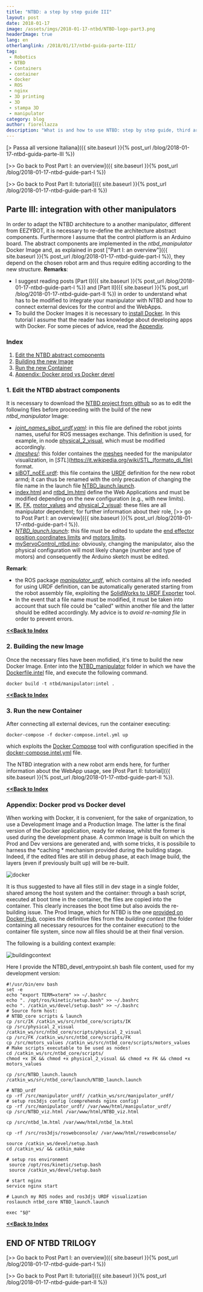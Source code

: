 ```yaml
---
title: "NTBD: a step by step guide III"
layout: post
date: 2018-01-17
image: /assets/imgs/2018-01-17-ntbd/NTBD-logo-part3.png
headerImage: true
lang: en
otherlanglink: /2018/01/17/ntbd-guida-parte-III/
tag:
 - Robotics
 - NTBD
 - Containers
 - container
 - docker
 - ROS
 - nginx
 - 3D printing
 - 3D
 - stampa 3D
 - manipulator
category: blog
author: fiorellazza
description: "What is and how to use NTBD: step by step guide, third article of the series"
---
```

[> Passa all versione Italiana]({{ site.baseurl }}{% post_url /blog/2018-01-17-ntbd-guida-parte-III %})

[>> Go back to Post Part I: an overview]({{ site.baseurl }}{% post_url /blog/2018-01-17-ntbd-guide-part-I %})

[>> Go back to Post Part II: tutorial]({{ site.baseurl }}{% post_url /blog/2018-01-17-ntbd-guide-part-II %})

## Parte III: integration with other manipulators
In order to adapt the NTBD architecture to a another manipulator, different from EEZYBOT, it is necessary to re-define the architecture abstract components. Furthermore I assume that the control platform is an Arduino board.
The abstract components are implemented in the *ntbd_manipulator* Docker Image and, as explained in post ["Part I: an overview"]({{ site.baseurl }}{% post_url /blog/2018-01-17-ntbd-guide-part-I %}), they depend on the chosen robot arm and thus require editing according to the new structure.
**Remarks**:
- I suggest reading posts [Part I]({{ site.baseurl }}{% post_url /blog/2018-01-17-ntbd-guide-part-I %}) and [Part II]({{ site.baseurl }}{% post_url /blog/2018-01-17-ntbd-guide-part-II %}) in order to understand what has to be modified to integrate your manipulator with NTBD and how to connect external devices for the control and the WebApps.
- To build the Docker Images it is necessary to [install Docker](https://docs.docker.com/engine/installation/linux/docker-ce/ubuntu/#uninstall-old-versions). In this tutorial I assume that the reader has knowledge about developing apps with Docker. For some pieces of advice, read the [Appendix](#appendix-docker-prod-vs-docker-devel).

### Index
1. [Edit the NTBD abstract components](#1-edit-the-ntbd-abstract-components)
2. [Building the new Image](#2-building-the-new-image)
3. [ Run the new Container](#3-run-the-new-container)
4. [Appendix: Docker prod vs Docker devel](#appendix-docker-prod-vs-docker-devel)

### 1. Edit the NTBD abstract components
It is necessary to download the [NTBD project from github](https://github.com/HotBlackRobotics/ntbd) so as to edit the following files before proceeding with the build of the new *ntbd_manipulator* Image:

- [*joint_names_sibot_urdf.yaml*](https://github.com/HotBlackRobotics/ntbd/blob/devel/NTBD_manipulator/NTBD_abstract_nodes/manipulator_urdf/config/joint_names_sibot_urdf.yaml): in this file are defined the robot joints names, useful for ROS messages exchange. This definition is used, for example, in node [physical_2_visual](https://github.com/HotBlackRobotics/ntbd/blob/devel/NTBD_manipulator/NTBD_abstract_nodes/physical_2_visual), which must be modified accordingly.
- [*/meshes/*](https://github.com/HotBlackRobotics/ntbd/tree/devel/NTBD_manipulator/NTBD_abstract_nodes/manipulator_urdf/meshes): this folder containes the [meshes](https://it.wikipedia.org/wiki/Mesh_poligonale) needed for the manipulator visualization, in [*STL*](https://it.wikipedia.org/wiki/STL_(formato_di_file) format.
 - [siBOT_noEE.urdf](https://github.com/HotBlackRobotics/ntbd/blob/devel/NTBD_manipulator/NTBD_abstract_nodes/manipulator_urdf/urdf/siBOT_noEE.urdf): this file contains the [URDF](http://sdk.rethinkrobotics.com/wiki/URDF) definition for the new robot armd; it can thus be renamed with the only precaution of changing the file name in the launch file [NTBD_launch.launch](https://github.com/HotBlackRobotics/ntbd/blob/devel/NTBD_manipulator/launch/NTBD_launch.launch).
 - [index.html](https://github.com/HotBlackRobotics/ntbd/blob/06f5af9c35c814ff039fc60e410531724c96a11c/NTBD_manipulator/NTBD_abstract_nodes/web/index.html) and [ntbd_lm.html](https://github.com/HotBlackRobotics/ntbd/blob/06f5af9c35c814ff039fc60e410531724c96a11c/NTBD_manipulator/NTBD_abstract_nodes/web/ntbd_lm.html) define the Web Applications and must be modified depending on the new configuration (e.g., with new limits).
 - [IK](https://github.com/HotBlackRobotics/ntbd/blob/06f5af9c35c814ff039fc60e410531724c96a11c/NTBD_manipulator/NTBD_abstract_nodes/IK), [FK](https://github.com/HotBlackRobotics/ntbd/blob/06f5af9c35c814ff039fc60e410531724c96a11c/NTBD_manipulator/NTBD_abstract_nodes/FK), [motor_values](https://github.com/HotBlackRobotics/ntbd/blob/06f5af9c35c814ff039fc60e410531724c96a11c/NTBD_manipulator/NTBD_abstract_nodes/motors_values) and [physical_2_visual](https://github.com/HotBlackRobotics/ntbd/blob/06f5af9c35c814ff039fc60e410531724c96a11c/NTBD_manipulator/NTBD_abstract_nodes/physical_2_visual): these files are all manipulator dependent; for further information about their role, [>> go to Post Part I: an overview]({{ site.baseurl }}{% post_url /blog/2018-01-17-ntbd-guide-part-I %}).
- [*NTBD_launch.launch*](https://github.com/HotBlackRobotics/ntbd/blob/devel/NTBD_manipulator/launch/NTBD_launch.launch): this file must be edited to update the [end effector position coordinates limits](https://github.com/HotBlackRobotics/ntbd/blob/06f5af9c35c814ff039fc60e410531724c96a11c/NTBD_manipulator/launch/NTBD_launch.launch#L16) and [motors limits](https://github.com/HotBlackRobotics/ntbd/blob/06f5af9c35c814ff039fc60e410531724c96a11c/NTBD_manipulator/launch/NTBD_launch.launch#L24).
- [myServoControl_ntbd.ino](https://github.com/HotBlackRobotics/ntbd/blob/06f5af9c35c814ff039fc60e410531724c96a11c/myServoControl_ntbd.ino): obviously, changing the manipulator, also the physical configuration will most likely change (number and type of motors) and consequently the Arduino sketch must be edited.

**Remark**:
- the ROS package [*manipulator_urdf*](https://github.com/HotBlackRobotics/ntbd/tree/06f5af9c35c814ff039fc60e410531724c96a11c/NTBD_manipulator/NTBD_abstract_nodes/manipulator_urdf), which contains all the info needed for using URDF definition, can be automatically generated starting from the robot assembly file, exploiting the [SolidWorks to URDF Exporter](http://wiki.ros.org/sw_urdf_exporter/Tutorials/Export%20an%20Assembly) tool.
- In the event that a file name must be modified, it must be taken into account that such file could be "called" within another file and the latter should be edited accordingly. My advice is to *avoid re-naming file* in order to prevent errors.

[**<<Back to Index**](#index)

### 2. Building the new Image
Once the necessary files have been mofidied, it's time to build the new Docker Image. Enter into the [NTBD_manipulator](https://github.com/HotBlackRobotics/ntbd/tree/06f5af9c35c814ff039fc60e410531724c96a11c/NTBD_manipulator) folder in which we have the [Dockerfile.intel](https://github.com/HotBlackRobotics/ntbd/blob/06f5af9c35c814ff039fc60e410531724c96a11c/NTBD_manipulator/Dockerfile.intel) file, and execute the following command.
```
docker build -t ntbd/manipulator:intel .
```

[**<<Back to Index**](#index)

### 3. Run the new Container
After connecting all external devices, run the container executing:
```
docker-compose -f docker-compose.intel.yml up
```
which exploits the [Docker Compose](https://docs.docker.com/compose/overview/) tool with configuration specified in the [docker-compose.intel.yml](https://github.com/HotBlackRobotics/ntbd/blob/06f5af9c35c814ff039fc60e410531724c96a11c/NTBD_manipulator/docker-compose.intel.yml) file.

The NTBD integration with a new robot arm ends here, for further information about the WebApp usage, see [Post Part II: tutorial]({{ site.baseurl }}{% post_url /blog/2018-01-17-ntbd-guide-part-II %}).

[**<<Back to Index**](#index)

### Appendix: Docker prod vs Docker devel
When working with Docker, it is convenient, for the sake of organization, to use a Development Image and a Production Image. The latter is the final version of the Docker application, ready for release, whilst the former is used during the development phase. A common Image is built on which the Prod and Dev versions are generated and, with some tricks, it is possibile to harness the *caching * mechanism provided during the building stage. Indeed, if the edited files are still in debug phase, at each Image build, the layers (even if previously built up) will be re-built.

![docker](/assets/imgs/2018-01-17-ntbd/4_dockerdev.png)

It is thus suggested to have all files still in dev stage in a single folder, shared among the host system and the container: through a bash script, executed at boot time in the container, the files are copied into the container. This clearly increases the boot time but also avoids the re-building issue. The Prod Image, which for NTBD is the one [provided on Docker Hub](https://hub.docker.com/r/hbrobotics/ntbd_manipulator/), copies the definitive files from the *building context* (the folder containing all necessary resources for the container execution) to the container file system, since now all files should be at their final version.

The following is a building context example:

![buildingcontext](/assets/imgs/2018-01-17-ntbd/building-context.png)

Here I provide the NTBD_devel_entrypoint.sh bash file content, used for my development version:
```
#!/usr/bin/env bash
set -e
echo "export TERM=xterm" >> ~/.bashrc
echo ". /opt/ros/kinetic/setup.bash" >> ~/.bashrc
echo ". /catkin_ws/devel/setup.bash" >> ~/.bashrc
# Source form host:
# NTBD_core scripts & launch
cp /src/IK /catkin_ws/src/ntbd_core/scripts/IK
cp /src/physical_2_visual /catkin_ws/src/ntbd_core/scripts/physical_2_visual
cp /src/FK /catkin_ws/src/ntbd_core/scripts/FK
cp /src/motors_values /catkin_ws/src/ntbd_core/scripts/motors_values
# Make scripts executable to be used as nodes!
cd /catkin_ws/src/ntbd_core/scripts/
chmod +x IK && chmod +x physical_2_visual && chmod +x FK && chmod +x motors_values

cp /src/NTBD_launch.launch /catkin_ws/src/ntbd_core/launch/NTBD_launch.launch

# NTBD_urdf
cp -rf /src/manipulator_urdf/ /catkin_ws/src/manipulator_urdf/
# setup ros3djs config (comprehends nginx config)
cp -rf /src/manipulator_urdf/ /var/www/html/manipulator_urdf/
cp /src/NTBD_viz.html /var/www/html/NTBD_viz.html

cp /src/ntbd_lm.html /var/www/html/ntbd_lm.html

cp -rf /src/ros3djs/roswebconsole/ /var/www/html/roswebconsole/

source /catkin_ws/devel/setup.bash
cd /catkin_ws/ && catkin_make

# setup ros environment
 source /opt/ros/kinetic/setup.bash
 source /catkin_ws/devel/setup.bash

# start nginx
service nginx start

# Launch my ROS nodes and ros3djs URDF visualization
roslaunch ntbd_core NTBD_launch.launch

exec "$@"
```
[**<<Back to Index**](#index)

## END OF NTBD TRILOGY

[>> Go back to Post Part I: an overview]({{ site.baseurl }}{% post_url /blog/2018-01-17-ntbd-guide-part-I %})

[>> Go back to Post Part II: tutorial]({{ site.baseurl }}{% post_url /blog/2018-01-17-ntbd-guide-part-II %})
